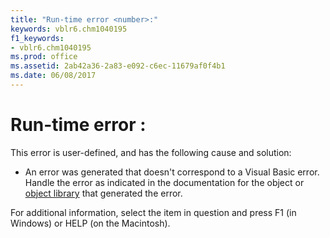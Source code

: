 ```yaml
---
title: "Run-time error <number>:"
keywords: vblr6.chm1040195
f1_keywords:
- vblr6.chm1040195
ms.prod: office
ms.assetid: 2ab42a36-2a83-e092-c6ec-11679af0f4b1
ms.date: 06/08/2017
---
```



# Run-time error <number>:

This error is user-defined, and has the following cause and solution:



- An error was generated that doesn't correspond to a Visual Basic error. Handle the error as indicated in the documentation for the object or [object library](vbe-glossary.md) that generated the error.
    

For additional information, select the item in question and press F1 (in Windows) or HELP (on the Macintosh).

